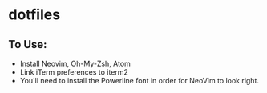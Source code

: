 # dotfiles

## To Use:
- Install Neovim, Oh-My-Zsh, Atom
- Link iTerm preferences to iterm2
- You'll need to install the Powerline font in order for NeoVim to look right.
